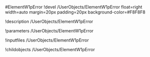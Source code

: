 <!-- MOOSE Object Documentation Stub: Remove this when content is added. -->
#ElementW1pError
!devel /UserObjects/ElementW1pError float=right width=auto margin=20px padding=20px background-color=#F8F8F8

!description /UserObjects/ElementW1pError

!parameters /UserObjects/ElementW1pError

!inputfiles /UserObjects/ElementW1pError

!childobjects /UserObjects/ElementW1pError
